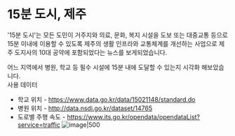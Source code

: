 # 15분 도시, 제주


'15분 도시'는 모든 도민이 거주지와 의료, 문화, 복지 시설을 도보 또는 대중교통 등으로 15분 이내에 이용할 수 있도록 제주의 생활 인프라와 교통체계를 개선하는 사업으로
제주 도지사의 10대 공약에 포함되었다는 뉴스를 보게되었습니다.

어느 지역에서 병원, 학교 등 필수 시설에 15분 내에 도달할 수 있는지 시각화 해보았습니다.
<br>사용 데이터
- 학교 위치 - https://www.data.go.kr/data/15021148/standard.do
- 병원 위치 - http://data.nsdi.go.kr/dataset/14765
- 도로별 주행 속도 - https://www.its.go.kr/opendata/opendataList?service=traffic
![image|500](https://github.com/user-attachments/assets/5bec00f7-b0c9-4005-9100-d8869e5a65ef)
